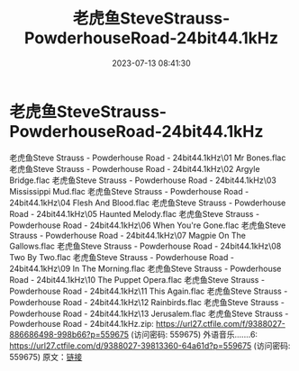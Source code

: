 ﻿---
title: 老虎鱼SteveStrauss-PowderhouseRoad-24bit44.1kHz
date: 2023-07-13 08:41:30
categories: 外语音乐
tags: 外语音乐
---
# 老虎鱼SteveStrauss-PowderhouseRoad-24bit44.1kHz

老虎鱼Steve Strauss - Powderhouse Road -
24bit44.1kHz\01 Mr Bones.flac
老虎鱼Steve Strauss - Powderhouse Road - 24bit44.1kHz\02 Argyle
Bridge.flac
老虎鱼Steve Strauss - Powderhouse Road - 24bit44.1kHz\03
Mississippi Mud.flac
老虎鱼Steve Strauss - Powderhouse Road - 24bit44.1kHz\04 Flesh And
Blood.flac
老虎鱼Steve Strauss - Powderhouse Road - 24bit44.1kHz\05 Haunted
Melody.flac
老虎鱼Steve Strauss - Powderhouse Road - 24bit44.1kHz\06 When
You're Gone.flac
老虎鱼Steve Strauss - Powderhouse Road - 24bit44.1kHz\07 Magpie On
The Gallows.flac
老虎鱼Steve Strauss - Powderhouse Road - 24bit44.1kHz\08 Two By
Two.flac
老虎鱼Steve Strauss - Powderhouse Road - 24bit44.1kHz\09 In The
Morning.flac
老虎鱼Steve Strauss - Powderhouse Road - 24bit44.1kHz\10 The Puppet
Opera.flac
老虎鱼Steve Strauss - Powderhouse Road - 24bit44.1kHz\11 This
Again.flac
老虎鱼Steve Strauss - Powderhouse Road - 24bit44.1kHz\12
Rainbirds.flac
老虎鱼Steve Strauss - Powderhouse Road - 24bit44.1kHz\13
Jerusalem.flac
老虎鱼Steve Strauss - Powderhouse Road - 24bit44.1kHz.zip: https://url27.ctfile.com/f/9388027-886686498-998b66?p=559675
(访问密码: 559675)
外语音乐.......6: https://url27.ctfile.com/d/9388027-39813360-64a61d?p=559675
(访问密码: 559675)
原文：[链接](https://blog.sina.com.cn/s/blog_1647c7e76010312or.html)